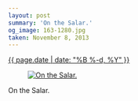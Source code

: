 ```yaml
---
layout: post
summary: 'On the Salar.'
og_image: 163-1280.jpg
taken: November 8, 2013
---
```


<div class="post">
 <time>
  <a href="/163">
   {{ page.date | date: "%B %-d, %Y" }}
  </a>
 </time>
 <a href="/163">
  <figure data-taken="11/8/2013">
   <img alt="On the Salar." sizes="(min-width: 700px) 50vw, calc(100vw - 2rem)" src="{{ site.assets_url }}/163-640.jpg" srcset="{{ site.assets_url }}/163-1280.jpg 1280w, {{ site.assets_url }}/163-960.jpg 960w, {{ site.assets_url }}/163-640.jpg 640w, {{ site.assets_url }}/163-320.jpg 320w"/>
  </figure>
 </a>
 <span>
  On the Salar.
 </span>
</div>
